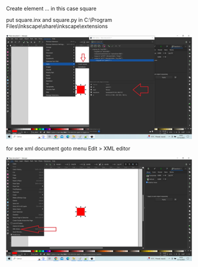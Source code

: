 Create element ... in this case square

put square.inx and square.py in C:\Program Files\Inkscape\share\inkscape\extensions

<img src="https://raw.githubusercontent.com/costycnc/inkscape-1.0-hello-world-extension-costycnc/main/create-square/square.jpg"> 

for see xml document goto menu Edit > XML editor

<img src="https://raw.githubusercontent.com/costycnc/inkscape-1.0-hello-world-extension-costycnc/main/create-square/editor.jpg"> 
